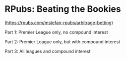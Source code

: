 # RPubs: Beating the Bookies
(https://rpubs.com/mstefan-rpubs/arbitrage-betting)

Part 1: Premier League only, no compound interest

Part 2: Premier League only, but with compound interest

Part 3: All leagues and compound interest
